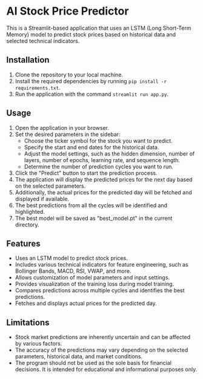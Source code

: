 # AI Stock Price Predictor

This is a Streamlit-based application that uses an LSTM (Long Short-Term Memory) model to predict stock prices based on historical data and selected technical indicators.

## Installation

1. Clone the repository to your local machine.
2. Install the required dependencies by running `pip install -r requirements.txt`.
3. Run the application with the command `streamlit run app.py`.

## Usage

1. Open the application in your browser.
2. Set the desired parameters in the sidebar:
   - Choose the ticker symbol for the stock you want to predict.
   - Specify the start and end dates for the historical data.
   - Adjust the model settings, such as the hidden dimension, number of layers, number of epochs, learning rate, and sequence length.
   - Determine the number of prediction cycles you want to run.
3. Click the "Predict" button to start the prediction process.
4. The application will display the predicted prices for the next day based on the selected parameters.
5. Additionally, the actual prices for the predicted day will be fetched and displayed if available.
6. The best predictions from all the cycles will be identified and highlighted.
7. The best model will be saved as "best_model.pt" in the current directory.

## Features

- Uses an LSTM model to predict stock prices.
- Includes various technical indicators for feature engineering, such as Bollinger Bands, MACD, RSI, VWAP, and more.
- Allows customization of model parameters and input settings.
- Provides visualization of the training loss during model training.
- Compares predictions across multiple cycles and identifies the best predictions.
- Fetches and displays actual prices for the predicted day.

## Limitations

- Stock market predictions are inherently uncertain and can be affected by various factors.
- The accuracy of the predictions may vary depending on the selected parameters, historical data, and market conditions.
- The program should not be used as the sole basis for financial decisions. It is intended for educational and informational purposes only.
